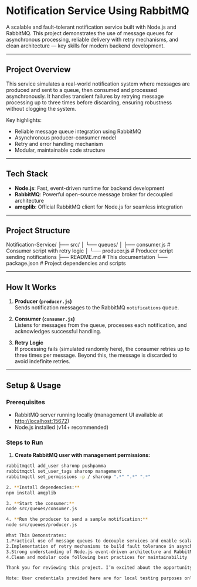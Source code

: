 #  Notification Service Using RabbitMQ

A scalable and fault-tolerant notification service built with Node.js and RabbitMQ. This project demonstrates the use of message queues for asynchronous processing, reliable delivery with retry mechanisms, and clean architecture — key skills for modern backend development.

---

## Project Overview

This service simulates a real-world notification system where messages are produced and sent to a queue, then consumed and processed asynchronously. It handles transient failures by retrying message processing up to three times before discarding, ensuring robustness without clogging the system.

Key highlights:  
- Reliable message queue integration using RabbitMQ  
- Asynchronous producer-consumer model  
- Retry and error handling mechanism  
- Modular, maintainable code structure  

---

## Tech Stack

- **Node.js**: Fast, event-driven runtime for backend development  
- **RabbitMQ**: Powerful open-source message broker for decoupled architecture  
- **amqplib**: Official RabbitMQ client for Node.js for seamless integration

---

## Project Structure

Notification-Service/
├── src/
│ └── queues/
│ ├── consumer.js # Consumer script with retry logic
│ └── producer.js # Producer script sending notifications
├── README.md # This documentation
└── package.json # Project dependencies and scripts


---

##  How It Works

1. **Producer (`producer.js`)**  
   Sends notification messages to the RabbitMQ `notifications` queue.

2. **Consumer (`consumer.js`)**  
   Listens for messages from the queue, processes each notification, and acknowledges successful handling.

3. **Retry Logic**  
   If processing fails (simulated randomly here), the consumer retries up to three times per message. Beyond this, the message is discarded to avoid indefinite retries.

---

## Setup & Usage

### Prerequisites

- RabbitMQ server running locally (management UI available at [http://localhost:15672](http://localhost:15672))  
- Node.js installed (v14+ recommended)

### Steps to Run

1. **Create RabbitMQ user with management permissions:**

```bash
rabbitmqctl add_user sharonp pushpamma
rabbitmqctl set_user_tags sharonp management
rabbitmqctl set_permissions -p / sharonp ".*" ".*" ".*"

2. **Install dependencies:**
npm install amqplib

3. **Start the consumer:**
node src/queues/consumer.js

4. **Run the producer to send a sample notification:**
node src/queues/producer.js

What This Demonstrates:
1.Practical use of message queues to decouple services and enable scalable systems
2.Implementation of retry mechanisms to build fault tolerance in asynchronous processing
3.Strong understanding of Node.js event-driven architecture and RabbitMQ messaging patterns
4.Clean and modular code following best practices for maintainability

Thank you for reviewing this project. I’m excited about the opportunity to contribute and learn further through this internship. 

Note: User credentials provided here are for local testing purposes only and should be secured in production.